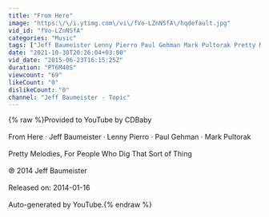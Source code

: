 ```yaml
---
title: "From Here"
image: "https:\/\/i.ytimg.com\/vi\/fVo-LZnNSfA\/hqdefault.jpg"
vid_id: "fVo-LZnNSfA"
categories: "Music"
tags: ["Jeff Baumeister Lenny Pierro Paul Gehman Mark Pultorak Pretty Melodies","For People Who Dig That Sort of Thing From Here"]
date: "2021-10-30T20:26:04+03:00"
vid_date: "2015-06-23T16:15:25Z"
duration: "PT6M40S"
viewcount: "69"
likeCount: "0"
dislikeCount: "0"
channel: "Jeff Baumeister - Topic"
---
```

{% raw %}Provided to YouTube by CDBaby<br /><br />From Here · Jeff Baumeister · Lenny Pierro · Paul Gehman · Mark Pultorak<br /><br />Pretty Melodies, For People Who Dig That Sort of Thing<br /><br />℗ 2014 Jeff Baumeister<br /><br />Released on: 2014-01-16<br /><br />Auto-generated by YouTube.{% endraw %}
